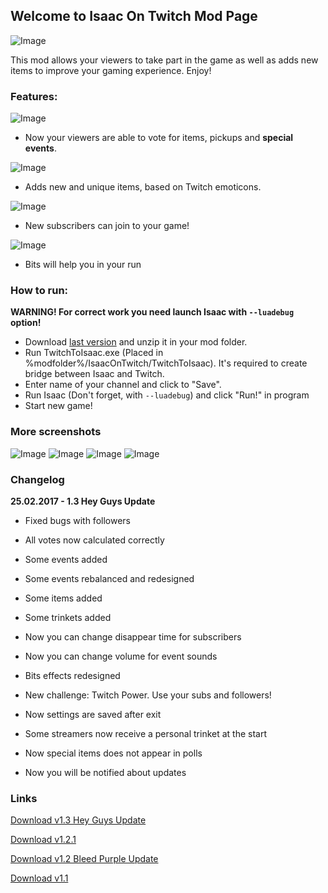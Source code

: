## Welcome to Isaac On Twitch Mod Page
![Image](https://vfstudio.github.io/IsaacOnTwitch/imgs/00.png)

This mod allows your viewers to take part in the game as well as adds new items to improve your gaming experience. Enjoy!


### Features:

![Image](https://vfstudio.github.io/IsaacOnTwitch/imgs/02.png)

- Now your viewers are able to vote for items, pickups and **special events**.

![Image](https://vfstudio.github.io/IsaacOnTwitch/imgs/03.png)

- Adds new and unique items, based on Twitch emoticons.

![Image](https://vfstudio.github.io/IsaacOnTwitch/imgs/04.png)

- New subscribers can join to your game!

![Image](https://vfstudio.github.io/IsaacOnTwitch/imgs/05.png)

- Bits will help you in your run


### How to run:
**WARNING! For correct work you need launch Isaac with `--luadebug` option!**

- Download [last version](https://vfstudio.github.io/IsaacOnTwitch/IsaacOnTwitch_v1.2.1.zip) and unzip it in your mod folder.
- Run TwitchToIsaac.exe (Placed in %modfolder%/IsaacOnTwitch/TwitchToIsaac). It's required to create bridge between Isaac and Twitch.
- Enter name of your channel and click to "Save".
- Run Isaac (Don't forget, with `--luadebug`) and click "Run!" in program
- Start new game!

### More screenshots

![Image](https://vfstudio.github.io/IsaacOnTwitch/imgs/01.png)
![Image](https://vfstudio.github.io/IsaacOnTwitch/imgs/06.png)
![Image](https://vfstudio.github.io/IsaacOnTwitch/imgs/07.png)
![Image](https://vfstudio.github.io/IsaacOnTwitch/imgs/08.png)

### Changelog

**25.02.2017 - 1.3 Hey Guys Update**

- Fixed bugs with followers

- All votes now calculated correctly

- Some events added

- Some events rebalanced and redesigned

- Some items added

- Some trinkets added

- Now you can change disappear time for subscribers

- Now you can change volume for event sounds

- Bits effects redesigned

- New challenge: Twitch Power. Use your subs and followers!

- Now settings are saved after exit

- Some streamers now receive a personal trinket at the start

- Now special items does not appear in polls

- Now you will be notified about updates

### Links
[Download v1.3 Hey Guys Update](https://vfstudio.github.io/IsaacOnTwitch/IsaacOnTwitch_v1.3.zip)

[Download v1.2.1](https://vfstudio.github.io/IsaacOnTwitch/IsaacOnTwitch_v1.2.1.zip)

[Download v1.2 Bleed Purple Update](https://vfstudio.github.io/IsaacOnTwitch/IsaacOnTwitch_v1.2.zip)

[Download v1.1](https://vfstudio.github.io/IsaacOnTwitch/IsaacOnTwitch_v1.1.zip)